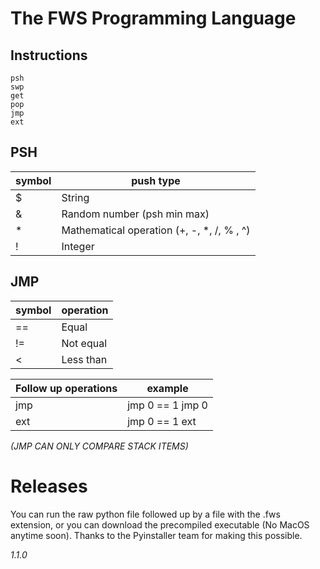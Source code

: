 # The FWS Programming Language
## Instructions
```
psh
swp
get
pop
jmp
ext
```
## PSH
|symbol|push type|
|-|-|
|$|String |
|&|Random number (psh min max) |
|*|Mathematical operation (+, -, *, /, % , ^) |
|!|Integer |
## JMP
|symbol|operation|
|-|-|
|==|Equal |
|!=|Not equal |
|<|Less than |

|Follow up operations|example|
|-|-|
|jmp|jmp 0 == 1 jmp 0|
|ext|jmp 0 == 1 ext|

*(JMP CAN ONLY COMPARE STACK ITEMS)*
# Releases
You can run the raw python file followed up by a file with the .fws extension, or you can download the precompiled executable (No MacOS anytime soon). Thanks to the Pyinstaller team for making this possible.

*1.1.0*
